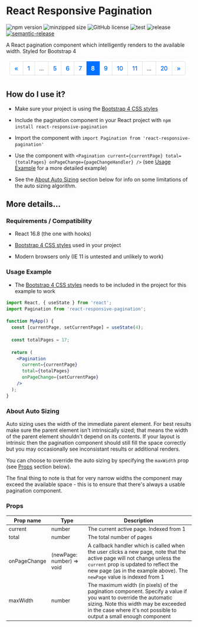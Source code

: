 # React Responsive Pagination

![npm version](https://img.shields.io/npm/v/react-responsive-pagination.svg?style=flat)
![minzipped size](https://img.shields.io/bundlephobia/minzip/react-responsive-pagination)
![GitHub license](https://img.shields.io/badge/license-MIT-blue.svg)
![test](https://github.com/jonelantha/react-responsive-pagination/workflows/Test/badge.svg)
![release](https://github.com/jonelantha/react-responsive-pagination/workflows/Release/badge.svg)
[![semantic-release](https://img.shields.io/badge/%20%20%F0%9F%93%A6%F0%9F%9A%80-semantic--release-e10079.svg)](https://github.com/semantic-release/semantic-release)

A React pagination component which intelligently renders to the available width. Styled for Bootstrap 4

![Example pagination](./pagination.png?raw=true 'React Responsive Pagination')

## How do I use it?

- Make sure your project is using the [Bootstrap 4 CSS styles](https://getbootstrap.com/docs/4.3/getting-started/download/)

- Include the pagination component in your React project with `npm install react-responsive-pagination`

- Import the component with `import Pagination from 'react-responsive-pagination'`

- Use the component with `<Pagination current={currentPage} total={totalPages} onPageChange={pageChangeHandler} />` (see [Usage Example](#usage-example) for a more detailed example)

- See the [About Auto Sizing](#about-auto-sizing) section below for info on some limitations of the auto sizing algorithm.

## More details...

### Requirements / Compatibility

- React 16.8 (the one with hooks)

- [Bootstrap 4 CSS styles](https://getbootstrap.com/docs/4.3/getting-started/download/) used in your project

- Modern browsers only (IE 11 is untested and unlikely to work)

### Usage Example

- The [Bootstrap 4 CSS styles](https://getbootstrap.com/docs/4.3/getting-started/download/) needs to be included in the project for this example to work

```jsx
import React, { useState } from 'react';
import Pagination from 'react-responsive-pagination';

function MyApp() {
  const [currentPage, setCurrentPage] = useState(4);

  const totalPages = 17;

  return (
    <Pagination
      current={currentPage}
      total={totalPages}
      onPageChange={setCurrentPage}
    />
  );
}
```

### About Auto Sizing

Auto sizing uses the width of the immediate parent element. For best results make sure the parent element isn't intrinsically sized; that means the width of the parent element shouldn't depend on its contents. If your layout is intrinsic then the pagination component should still fill the space correctly but you may occasionally see inconsistant results or additional renders.

You can choose to override the auto sizing by specifying the `maxWidth` prop (see [Props](#props) section below).

The final thing to note is that for very narrow widths the component may exceed the available space - this is to ensure that there's always a usable pagination component.

### Props

| Prop name    | Type                      | Description                                                                                                                                                                                                                                 |
| ------------ | ------------------------- | ------------------------------------------------------------------------------------------------------------------------------------------------------------------------------------------------------------------------------------------- |
| current      | number                    | The current active page. Indexed from 1                                                                                                                                                                                                     |
| total        | number                    | The total number of pages                                                                                                                                                                                                                   |
| onPageChange | (newPage: number) => void | A callback handler which is called when the user clicks a new page, note that the active page will not change unless the `current` prop is updated to reflect the new page (as in the example above). The `newPage` value is indexed from 1 |
| maxWidth     | number                    | The maximum width (in pixels) of the pagination component. Specify a value if you want to override the automatic sizing. Note this width may be exceeded in the case where it's not possible to output a small enough component             |
